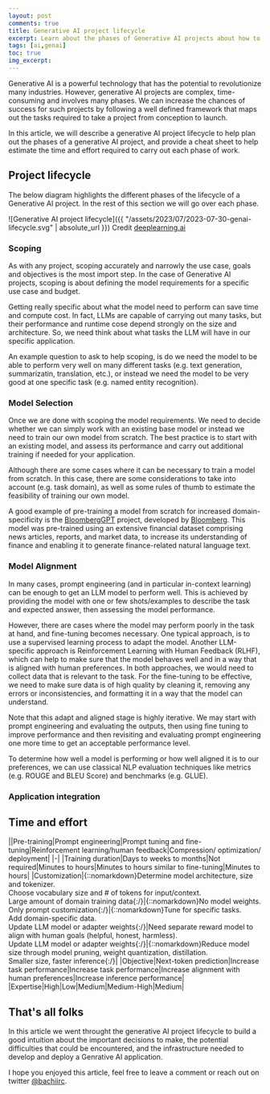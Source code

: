 ```yaml
---
layout: post
comments: true
title: Generative AI project lifecycle
excerpt: Learn about the phases of Generative AI projects about how to plan appropriately
tags: [ai,genai]
toc: true
img_excerpt:
---
```


Generative AI is a powerful technology that has the potential to revolutionize many industries. However, generative AI projects are complex, time-consuming and involves many phases. We can increase the chances of success for such projects by following a well defined framework that maps out the tasks required to take a project from conception to launch.

In this article, we will describe a generative AI project lifecycle to help plan out the phases of a generative AI project, and provide a cheat sheet to help estimate the time and effort required to carry out each phase of work.

## Project lifecycle
The below diagram highlights the different phases of the lifecycle of a Generative AI project. In the rest of this section we will go over each phase.

![Generative AI project lifecycle]({{ "/assets/2023/07/2023-07-30-genai-lifecycle.svg" | absolute_url }})
Credit [deeplearning.ai](https://www.coursera.org/learn/generative-ai-with-llms)

### Scoping
As with any project, scoping accurately and narrowly the use case, goals and objectives is the most import step. In the case of Generative AI projects, scoping is about defining the model requirements for a specific use case and budget.

Getting really specific about what the model need to perform can save time and compute cost. In fact, LLMs are capable of carrying out many tasks, but their performance and runtime cose depend strongly on the size and architecture. So, we need think about what tasks the LLM will have in our specific application.

An example question to ask to help scoping, is do we need the model to be able to perform very well on many different tasks (e.g. text generation, summarizatin, translation, etc.), or instead we need the model to be very good at one specific task (e.g. named entity recognition). 

### Model Selection
Once we are done with scoping the model requirements. We need to decide whether we can simply work with an existing base model or instead we need to train our own model from scratch. The best practice is to start with an existing model, and assess its performance and carry out additional training if needed for your application.

Although there are some cases where it can be necessary to train a model from scratch. In this case, there are some considerations to take into account (e.g. task domain), as well as some rules of thumb to estimate the feasibility of training our own model.

A good example of pre-training a model from scratch for increased domain-specificity is the [BloombergGPT](https://arxiv.org/abs/2303.17564) project, developed by [Bloomberg](https://bloomberg.com/). This model was pre-trained using an extensive financial dataset comprising news articles, reports, and market data, to increase its understanding of finance and enabling it to generate finance-related natural language text.

### Model Alignment

In many cases, prompt engineering (and in particular in-context learning) can be enough to get an LLM model to perform well. This is achieved by providing the model with one or few shots/examples to describe the task and expected answer, then assessing the model performance.

However, there are cases where the model may perform poorly in the task at hand, and fine-tuning becomes necessary. One typical approach, is to use a supervised learning process to adapt the model. Another LLM-specific approach is Reinforcement Learning with Human Feedback (RLHF), which can help to make sure that the model behaves well and in a way that is aligned with human preferences. In both approaches, we would need to collect data that is relevant to the task. For the fine-tuning to be effective, we need to make sure data is of high quality by cleaning it, removing any errors or inconsistencies, and formatting it in a way that the model can understand.

Note that this adapt and aligned stage is highly iterative. We may start with prompt engineering and evaluating the outputs, then using fine tuning to improve performance and then revisiting and evaluating prompt engineering one more time to get an acceptable performance level.

To determine how well a model is performing or how well aligned it is to our preferences, we can use classical NLP evaluation techniques like metrics (e.g. ROUGE and BLEU Score) and benchmarks (e.g. GLUE).

### Application integration

## Time and effort

||Pre-training|Prompt engineering|Prompt tuning and fine-tuning|Reinforcement learning/human feedback|Compression/ optimization/ deployment|
|-|
|Training duration|Days to weeks to months|Not required|Minutes to hours|Minutes to hours similar to fine-tuning|Minutes to hours|
|Customization|{::nomarkdown}Determine model architecture, size and tokenizer.<br />Choose vocabulary size and # of tokens for input/context.<br />Large amount of domain training data{:/}|{::nomarkdown}No model weights.<br />Only prompt customization{:/}|{::nomarkdown}Tune for specific tasks.<br />Add domain-specific data.<br />Update LLM model or adapter weights{:/}|Need separate reward model to align with human goals (helpful, honest, harmless).<br />Update LLM model or adapter weights{:/}|{::nomarkdown}Reduce model size through model pruning, weight quantization, distillation.<br />Smaller size, faster inference{:/}|
|Objective|Next-token prediction|Increase task performance|Increase task performance|Increase alignment with human preferences|Increase inference performance|
|Expertise|High|Low|Medium|Medium-High|Medium|


## That's all folks
In this article we went throught the generative AI project lifecycle to build a good intuition about the important decisions to make, the potential difficulties that could be encountered, and the infrastructure needed to develop and deploy a Genrative AI application.

I hope you enjoyed this article, feel free to leave a comment or reach out on twitter [@bachiirc](https://twitter.com/bachiirc).
